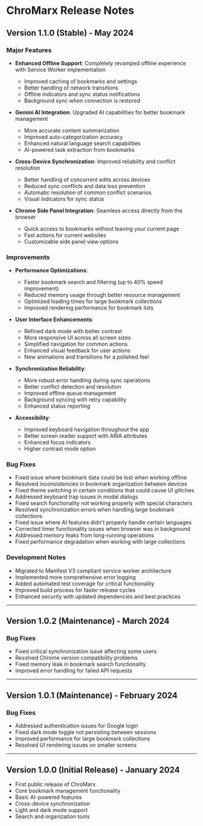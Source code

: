 
# ChroMarx Release Notes

## Version 1.1.0 (Stable) - May 2024

### Major Features

- **Enhanced Offline Support**: Completely revamped offline experience with Service Worker implementation
  - Improved caching of bookmarks and settings
  - Better handling of network transitions
  - Offline indicators and sync status notifications
  - Background sync when connection is restored

- **Gemini AI Integration**: Upgraded AI capabilities for better bookmark management
  - More accurate content summarization
  - Improved auto-categorization accuracy
  - Enhanced natural language search capabilities
  - AI-powered task extraction from bookmarks

- **Cross-Device Synchronization**: Improved reliability and conflict resolution
  - Better handling of concurrent edits across devices
  - Reduced sync conflicts and data loss prevention
  - Automatic resolution of common conflict scenarios
  - Visual indicators for sync status

- **Chrome Side Panel Integration**: Seamless access directly from the browser
  - Quick access to bookmarks without leaving your current page
  - Fast actions for current websites
  - Customizable side panel view options

### Improvements

- **Performance Optimizations**:
  - Faster bookmark search and filtering (up to 40% speed improvement)
  - Reduced memory usage through better resource management
  - Optimized loading times for large bookmark collections
  - Improved rendering performance for bookmark lists

- **User Interface Enhancements**:
  - Refined dark mode with better contrast
  - More responsive UI across all screen sizes
  - Simplified navigation for common actions
  - Enhanced visual feedback for user actions
  - New animations and transitions for a polished feel

- **Synchronization Reliability**:
  - More robust error handling during sync operations
  - Better conflict detection and resolution
  - Improved offline queue management
  - Background syncing with retry capability
  - Enhanced status reporting

- **Accessibility**:
  - Improved keyboard navigation throughout the app
  - Better screen reader support with ARIA attributes
  - Enhanced focus indicators
  - Higher contrast mode option

### Bug Fixes

- Fixed issue where bookmark data could be lost when working offline
- Resolved inconsistencies in bookmark organization between devices
- Fixed theme switching in certain conditions that could cause UI glitches
- Addressed keyboard trap issues in modal dialogs
- Fixed search functionality not working properly with special characters
- Resolved synchronization errors when handling large bookmark collections
- Fixed issue where AI features didn't properly handle certain languages
- Corrected timer functionality issues when browser was in background
- Addressed memory leaks from long-running operations
- Fixed performance degradation when working with large collections

### Development Notes

- Migrated to Manifest V3 compliant service worker architecture
- Implemented more comprehensive error logging
- Added automated test coverage for critical functionality
- Improved build process for faster release cycles
- Enhanced security with updated dependencies and best practices

---

## Version 1.0.2 (Maintenance) - March 2024

### Bug Fixes
- Fixed critical synchronization issue affecting some users
- Resolved Chrome version compatibility problems
- Fixed memory leak in bookmark search functionality
- Improved error handling for failed API requests

---

## Version 1.0.1 (Maintenance) - February 2024

### Bug Fixes
- Addressed authentication issues for Google login
- Fixed dark mode toggle not persisting between sessions
- Improved performance for large bookmark collections
- Resolved UI rendering issues on smaller screens

---

## Version 1.0.0 (Initial Release) - January 2024

- First public release of ChroMarx
- Core bookmark management functionality
- Basic AI-powered features
- Cross-device synchronization
- Light and dark mode support
- Search and organization tools

